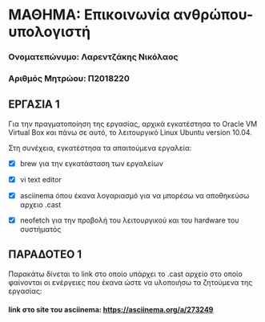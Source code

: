 # ΜΑΘΗΜΑ: Επικοινωνία ανθρώπου-υπολογιστή

### Ονοματεπώνυμο: Λαρεντζάκης Νικόλαος
### Αριθμός Μητρώου: Π2018220

## ΕΡΓΑΣΙΑ 1

Για την πραγματοποίηση της εργασίας, αρχικά εγκατέστησα το Oracle VM Virtual Box και πάνω σε αυτό, το λειτουργικό Linux Ubuntu version 10.04.

Στη συνέχεια, εγκατέστησα τα απαιτούμενα εργαλεία:

- [x] brew για την εγκατάσταση των εργαλείων

- [x] vi text editor

- [x] asciinema όπου έκανα λογαριασμό για να μπορέσω να αποθηκεύσω αρχειο .cast

- [x] neofetch για την προβολή του λειτουργικού και του hardware του συστήματός


## ΠΑΡΑΔΟΤΕΟ 1

Παρακάτω δίνεται το link στο οποίο υπάρχει το .cast αρχείο στο οποίο φαίνονται οι ενέργειες που έκανα ώστε να υλοποιήσω τα ζητούμενα της εργασίας:
#### link στο site του asciinema: https://asciinema.org/a/273249
